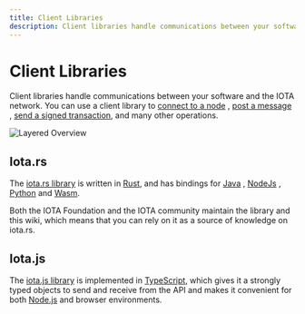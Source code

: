 ```yaml
---
title: Client Libraries
description: Client libraries handle communications between your software and the IOTA network.
---
```


# Client Libraries

Client libraries handle communications between your software and the IOTA network. You can use a client library
to [connect to a node](/iota.rs/examples/get_info)
, [post a message](/iota.rs/examples/simple_message)
, [send a signed transaction](/iota.rs/examples/transaction), and many other operations.

![Layered Overview](/img/libraries/layered_overview.svg)

## Iota.rs

The [iota.rs library](/iota.rs/welcome) is written
in [Rust](/iota.rs/getting_started/rust), and
has bindings for [Java](/iota.rs/getting_started/java/getting_started)
, [NodeJs](/iota.rs/getting_started/nodejs)
, [Python](/iota.rs/getting_started/python)
and [Wasm](/iota.rs/getting_started/wasm).

Both the IOTA Foundation and the IOTA community maintain the library and this
wiki, which means that you can rely on it as a source of knowledge on iota.rs.

## Iota.js

The [iota.js library](/iotajs/welcome) is implemented
in [TypeScript](https://www.typescriptlang.org/), which gives it a strongly typed objects to send and receive from the
API and makes it convenient for both [Node.js](https://nodejs.org/en/) and browser environments.  
